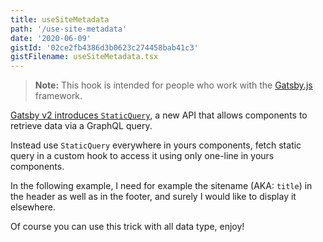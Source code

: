 ```yaml
---
title: useSiteMetadata
path: '/use-site-metadata'
date: '2020-06-09'
gistId: '02ce2fb4386d3b0623c274458bab41c3'
gistFilename: useSiteMetadata.tsx
---
```


> **Note:** This hook is intended for people who work with the [Gatsby.js](https://www.gatsbyjs.org/) framework.

[Gatsby v2 introduces `StaticQuery`](https://www.gatsbyjs.org/docs/static-query/), a new API that allows components to retrieve data via a GraphQL query.

Instead use `StaticQuery` everywhere in yours components, fetch static query in a custom hook to access it using only one-line in yours components.

In the following example, I need for example the sitename (AKA: `title`) in the header as well as in the footer, and surely I would like to display it elsewhere.

Of course you can use this trick with all data type, enjoy!
